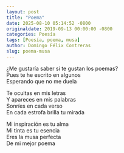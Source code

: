 ```yaml
---
layout: post
title: "Poema"
date: 2025-08-10 05:14:52 -0800
originaldate: 2019-09-13 00:00:00 -0800
categories: Poesía
tags: [Poesía, poema, musa]
author: Domingo Félix Contreras
slug: poema-musa
---
```


¿Me gustaría saber si te gustan los poemas?  
Pues te he escrito en algunos  
Esperando que no me duela

Te ocultas en mis letras  
Y apareces en mis palabras  
Sonríes en cada verso  
En cada estrofa brilla tu mirada

Mi inspiración es tu alma  
Mi tinta es tu esencia  
Eres la musa perfecta  
De mi mejor poema